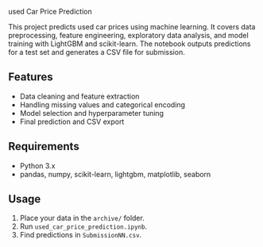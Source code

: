 used Car Price Prediction

This project predicts used car prices using machine learning. It covers data preprocessing, feature engineering, exploratory data analysis, and model training with LightGBM and scikit-learn. The notebook outputs predictions for a test set and generates a CSV file for submission.

## Features
- Data cleaning and feature extraction
- Handling missing values and categorical encoding
- Model selection and hyperparameter tuning
- Final prediction and CSV export

## Requirements
- Python 3.x
- pandas, numpy, scikit-learn, lightgbm, matplotlib, seaborn

## Usage
1. Place your data in the `archive/` folder.
2. Run `used_car_price_prediction.ipynb`.
3. Find predictions in `SubmissionNN.csv`.
